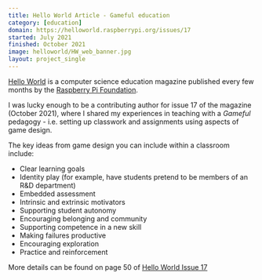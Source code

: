 ```yaml
---
title: Hello World Article - Gameful education
category: [education]
domain: https://helloworld.raspberrypi.org/issues/17
started: July 2021
finished: October 2021
image: helloworld/HW_web_banner.jpg
layout: project_single
---
```

[Hello World](https://helloworld.raspberrypi.org/) is a computer science education magazine published every few months by the [Raspberry Pi Foundation](https://raspberrypi.org/).

I was lucky enough to be a contributing author for issue 17 of the magazine (October 2021), where I shared my experiences in teaching with a *Gameful* pedagogy - i.e. setting up classwork and assignments using aspects of game design.

The key ideas from game design you can include within a classroom include:

- Clear learning goals
- Identity play (for example, have students pretend to be members of an R&D department)
- Embedded assessment
- Intrinsic and extrinsic motivators
- Supporting student autonomy
- Encouraging belonging and community
- Supporting competence in a new skill
- Making failures productive
- Encouraging exploration
- Practice and reinforcement

More details can be found on page 50 of [Hello World Issue 17](https://helloworld.raspberrypi.org/issues/17)
